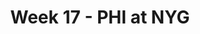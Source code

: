 ---
layout: game
title: Week 17 - PHI at NYG
season: 2012
game_id: 2012_17_PHI_NYG
away_team: PHI
home_team: NYG
---